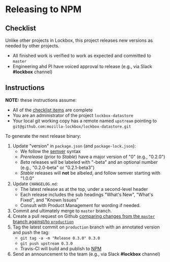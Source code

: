 # Releasing to NPM

## Checklist

Unlike other projects in Lockbox, this project releases new versions as needed by other projects.

* All finished work is verified to work as expected and committed to `master`
* Engineering ahd PI have voiced approval to release (e.g., via Slack **#lockbox** channel)

## Instructions

**NOTE:** these instructions assume:

* All of the [checklist items](#checklist) are complete
* You are an administrator of the project `lockbox-datastore`
* Your local git working copy has a remote named `upstream` pointing to `git@github.com:mozilla-lockbox/lockbox-datastore.git`

To generate the next release binary:

1. Update "version" in `package.json` (and `package-lock.json`):
    - We follow the [semver](https://semver.org/) syntax
    - _Prerelease_ (prior to _Stable_) have a major version of "0" (e.g., "0.2.0")
    - _Beta_ releases will be labeled with "-beta" and an optional number (e.g., "0.2.0-beta" or "0.2.1-beta3")
    - _Stable_ releases will **not** be albeled, and follow semver starting with "1.0.0"
2. Update `CHANGELOG.md`:
    - The latest release as at the top, under a second-level header
    - Each release includes the sub headings "What's New", "What's Fixed", and "Known Issues"
    - Consult with Product Management for wording if needed.
3. Commit and ultimately merge to `master` branch.
4. Create a pull request on Github [comparing changes from the `master` branch against/to `production`][production-compare]
5. Tag the latest commit on `production` branch with an annotated version and push the tag:
    - `git tag -a -m "Release 0.3.0" 0.3.0`
    - `git push upstream 0.3.0`
    - Travis-CI will build and publish to [NPM]
6. Send an announcement to the team (e.g., via Slack **#lockbox** channel)

[production-compare]: https://github.com/mozilla-lockbox/lockbox-datastore/compare/production...master
[NPM]: https://npmjs.com/linuxwolf/lockbox-datastore

